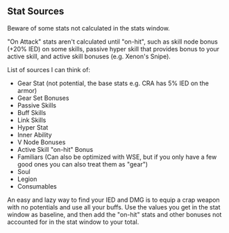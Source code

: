 ## Stat Sources

Beware of some stats not calculated in the stats window.

"On Attack" stats aren't calculated until "on-hit", such as skill node bonus (+20% IED) on some skills, passive hyper skill that provides bonus to your active skill, and  active skill bonuses (e.g. Xenon's Snipe).

List of sources I can think of: 
+ Gear Stat (not potential, the base stats e.g. CRA has 5% IED on the armor)
+ Gear Set Bonuses
+ Passive Skills
+ Buff Skills
+ Link Skills
+ Hyper Stat
+ Inner Ability
+ V Node Bonuses
+ Active Skill "on-hit" Bonus
+ Familiars (Can also be optimized with WSE, but if you only have a few good ones you can also treat them as "gear")
+ Soul
+ Legion
+ Consumables

An easy and lazy way to find your IED and DMG is to equip a crap weapon with no potentials and use all your buffs. Use the values you get in the stat window as baseline, and then add the "on-hit" stats and other bonuses not accounted for in the stat window to your total.
